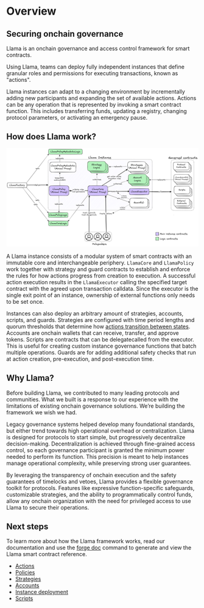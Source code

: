 # Overview

## Securing onchain governance

Llama is an onchain governance and access control framework for smart contracts.

Using Llama, teams can deploy fully independent instances that define granular roles and permissions for executing transactions, known as "actions". 

Llama instances can adapt to a changing environment by incrementally adding new participants and expanding the set of available actions. Actions can be any operation that is represented by invoking a smart contract function. This includes transferring funds, updating a registry, changing protocol parameters, or activating an emergency pause.

## How does Llama work?

![Llama Overview](https://github.com/llamaxyz/llama/blob/main/diagrams/llama-overview.png)

A Llama instance consists of a modular system of smart contracts with an immutable core and interchangeable periphery. `LlamaCore` and `LlamaPolicy` work together with strategy and guard contracts to establish and enforce the rules for how actions progress from creation to execution. A successful action execution results in the `LlamaExecutor` calling the specified target contract with the agreed upon transaction calldata. Since the executor is the single exit point of an instance, ownership of external functions only needs to be set once.

Instances can also deploy an arbitrary amount of strategies, accounts, scripts, and guards. Strategies are configured with time period lengths and quorum thresholds that determine how [actions transition between states](https://github.com/llamaxyz/llama/blob/main/diagrams/llama-action-state-machine.png). Accounts are onchain wallets that can receive, transfer, and approve tokens. Scripts are contracts that can be delegatecalled from the executor. This is useful for creating custom instance governance functions that batch multiple operations. Guards are for adding additional safety checks that run at action creation, pre-execution, and post-execution time.

## Why Llama?

Before building Llama, we contributed to many leading protocols and communities. What we built is a response to our experience with the limitations of existing onchain governance solutions. We’re building the framework we wish we had.

Legacy governance systems helped develop many foundational standards, but either trend towards high operational overhead or centralization. Llama is designed for protocols to start simple, but progressively decentralize decision-making. Decentralization is achieved through fine-grained access control, so each governance participant is granted the minimum power needed to perform its function. This precision is meant to help instances manage operational complexity, while preserving strong user guarantees.

By leveraging the transparency of onchain execution and the safety guarantees of timelocks and vetoes, Llama provides a flexible governance toolkit for protocols. Features like expressive function-specific safeguards, customizable strategies, and the ability to programmatically control funds, allow any onchain organization with the need for privileged access to use Llama to secure their operations.

## Next steps

To learn more about how the Llama framework works, read our documentation and use the [forge doc](https://github.com/llamaxyz/llama#documentation) command to generate and view the Llama smart contract reference.

- [Actions](https://github.com/llamaxyz/llama/blob/main/docs/actions.md)
- [Policies](https://github.com/llamaxyz/llama/blob/main/docs/policies.md)
- [Strategies](https://github.com/llamaxyz/llama/blob/main/docs/strategies.md)
- [Accounts](https://github.com/llamaxyz/llama/blob/main/docs/accounts.md)
- [Instance deployment](https://github.com/llamaxyz/llama/blob/main/docs/instance-deployment.md)
- [Scripts](https://github.com/llamaxyz/llama/blob/main/docs/scripts.md)
